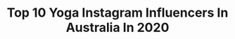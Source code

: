 ---
title: Top 10 Yoga Instagram Influencers In Australia In 2020
description: >-
  Find top yoga Instagram influencers in Australia in 2020. Most popular hashtags: #happiness #yogapose #pincha #yogacommunity.
platform: Instagram
profiles:
  - username: "thelazytrotter"
    fullname: >-
      Cristina 🌸Travel Blogger
    location: "Australia"
    followers: 22643
    engagement: 575
    commentsToLikes: 0.076140
    id: ck5qdzfj0y0050i11dbxhqik1
    verified: false
    hashtags: "#thetravelisfemale, #gifted"
  - username: "nicolekastoun"
    fullname: >-
      Nicole McPherson Kastoun
    location: "Australia"
    followers: 11447
    engagement: 791
    commentsToLikes: 0.158779
    id: ck5zm9ff1m5bf0i14yx1eswhf
    verified: false
    hashtags: "#peaceful, #yogaanywhere, #barreinstructor, #happyyogi"
  - username: "reneecanzoneri"
    fullname: >-
      Renee • Live in Discovery
    location: "Australia"
    followers: 19946
    engagement: 289
    commentsToLikes: 0.092209
    id: ck14hj7hmakwr0i191zy9toc3
    verified: false
    hashtags: "#nontoxic, #primallypure, #shortgirlproblems"
  - username: "gypsea_yogi"
    fullname: >-
      Mathilde ૐ
    location: "Australia"
    followers: 7432
    engagement: 1456
    commentsToLikes: 0.087646
    id: ck8tb2l48u2q70j78z2282jjw
    verified: false
    hashtags: "#flexiblegirl, #kingcobra, #dailyyoga, #scorpionpose"
  - username: "clairefalconer__"
    fullname: >-
      C L A I R E  🍉
    location: "Australia"
    followers: 39781
    engagement: 158
    commentsToLikes: 0.094526
    id: ck0tzgrzjqd5y0i19c5egbdw8
    verified: false
    hashtags: "#happiness, #australia, #drone, #thisisfestive"
  - username: "karinachorley"
    fullname: >-
      Karina Nicole
    location: "Australia"
    followers: 26691
    engagement: 136
    commentsToLikes: 0.087758
    id: ck55pulacbezw0i11jzx7jjlw
    verified: false
    hashtags: ""
  - username: "calebjudepackhamyoga"
    fullname: >-
      THE WELLNESS WARRIOR
    location: "Australia"
    followers: 31995
    engagement: 429
    commentsToLikes: 0.030527
    id: ck8sztxi2pp370j78v2szapb6
    verified: false
    hashtags: "#covid19, #upwardfacingdog, #bestof2019, #kundaliniyoga"
  - username: "lukassneale"
    fullname: >-
      Lukass ☀️
    location: "Australia"
    followers: 9938
    engagement: 1261
    commentsToLikes: 0.052461
    id: ck8tbbnt3v1eo0j787m3jtubz
    verified: false
    hashtags: "#vibes, #connect, #progress, #believe"
  - username: "tranquil_steph"
    fullname: >-
      Steph | Yoga & PT Abu Dhabi |
    location: "Australia"
    followers: 21815
    engagement: 196
    commentsToLikes: 0.071234
    id: ck6ub36rq776c0j71uori86te
    verified: false
    hashtags: "#yogacouple, #healthyfood, #ultraboostissnationallab, #giveawaydubai"
  - username: "yogiinbeirut"
    fullname: >-
      Hala Okeili
    location: "Australia"
    followers: 20440
    engagement: 303
    commentsToLikes: 0.050759
    id: ck15pn17qyo7v0i19jbyc0f6j
    verified: false
    hashtags: "#armbalancea, #beauty, #bodybuilding, #yogaposture"
---